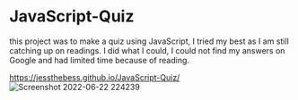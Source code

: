# JavaScript-Quiz

this project was to make a quiz using JavaScript, I tried my best as I am still catching up on readings. I did what I could, I could not find my answers on Google and had limited time because of reading.

 https://jessthebess.github.io/JavaScript-Quiz/
![Screenshot 2022-06-22 224239](https://user-images.githubusercontent.com/102444946/175204484-7c60d90f-9ada-446c-b269-5008ffed936d.png)
